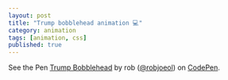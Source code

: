```yaml
---
layout: post
title: "Trump bobblehead animation 💻"
category: animation
tags: [animation, css]
published: true
---
```

<p data-height="500" data-theme-id="light" data-slug-hash="zaGjGB" data-default-tab="result" data-user="robjoeol" data-embed-version="2" data-pen-title="Trump Bobblehead" class="codepen">See the Pen <a href="https://codepen.io/robjoeol/pen/zaGjGB/">Trump Bobblehead</a> by rob (<a href="https://codepen.io/robjoeol">@robjoeol</a>) on <a href="https://codepen.io">CodePen</a>.</p>
<script async src="https://static.codepen.io/assets/embed/ei.js"></script>
